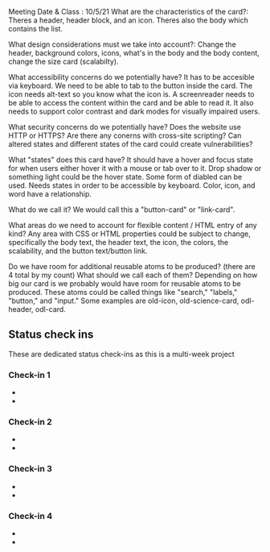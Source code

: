 Meeting Date & Class : 10/5/21 
What are the characteristics of the card?:
    Theres a header, header block, and an icon. Theres also the body which contains the list. 

What design considerations must we take into account?: 
    Change the header, background colors, icons, what's in the body and the body content, change the size card (scalabilty).

What accessibility concerns do we potentially have?
    It has to be accesible via keyboard. We need to be able to tab to the button inside the card. The icon needs alt-text so you know what the icon is. A screenreader needs to be able to access the content within the card and be able to read it. It also needs to support color contrast and dark modes for visually impaired users. 

What security concerns do we potentially have?
    Does the website use HTTP or HTTPS? Are there any conerns with cross-site scripting? Can altered states and different states of the card could create vulnerabilities? 

What "states" does this card have?
    It should have a hover and focus state for when users either hover it with a mouse or tab over to it. Drop shadow or something light could be the hover state. Some form of diabled can be used. Needs states in order to be accessible by keyboard. Color, icon, and word have a relationship.

What do we call it?
    We would call this a "button-card" or "link-card". 

What areas do we need to account for flexible content / HTML entry of any kind?
    Any area with CSS or HTML properties could be subject to change, specifically the body text, the header text, the icon, the colors, the scalability, and the button text/button link.

Do we have room for additional reusable atoms to be produced? (there are 4 total by my count)
What should we call each of them?
    Depending on how big our card is we probably would have room for reusable atoms to be produced. These atoms could be called things like "search," "labels," "button," and "input." Some examples are old-icon, old-science-card, odl-header, odl-card.


## Status check ins
These are dedicated status check-ins as this is a multi-week project
### Check-in 1
- 
- 
### Check-in 2
- 
- 
### Check-in 3
- 
- 
### Check-in 4
- 
- 
